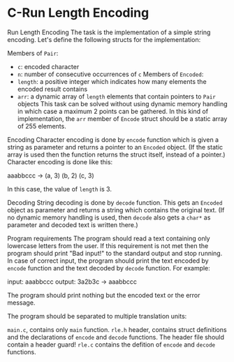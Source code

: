 # C-Run Length Encoding
Run Length Encoding
The task is the implementation of a simple string encoding.
Let's define the following structs for the implementation:

Members of `Pair`:
- `c`: encoded character
- `n`: number of consecutive occurrences of `c`
Members of `Encoded`:
- `length`: a positive integer which indicates how many elements the encoded result contains
- `arr`: a dynamic array of `length` elements that contain pointers to `Pair` objects
This task can be solved without using dynamic memory handling in which case a maximum 2 points can be gathered.
In this kind of implementation, the `arr` member of `Encode` struct should be a static array of 255 elements.

Encoding
Character encoding is done by `encode` function which is given a string as parameter and returns a pointer to an `Encoded` object.
(If the static array is used then the function returns the struct itself, instead of a pointer.)
Character encoding is done like this:


aaabbccc -> (a, 3) (b, 2) (c, 3)

In this case, the value of `length` is 3.

Decoding
String decoding is done by `decode` function. This gets an `Encoded` object as parameter and returns a string which contains the original text.
(If no dynamic memory handling is used, then `decode` also gets a `char*` as parameter and decoded text is written there.)


Program requirements
The program should read a text containing only lowercase letters from the user. If this requirement is not met then the program should print "Bad input!" to the standard output and stop running. In case of correct input, the program should print the text encoded by `encode` function and the text decoded by `decode` function. For example:


input: aaabbccc
output: 3a2b3c -> aaabbccc

The program should print nothing but the encoded text or the error message.

The program should be separated to multiple translation units:

 `main.c`, contains only `main` function.
`rle.h` header, contains struct definitions and the declarations of `encode` and `decode` functions. The header file should contain a header guard!
`rle.c` contains the defition of `encode` and `decode` functions.